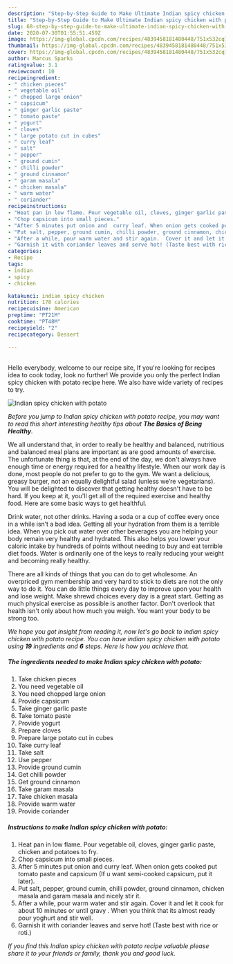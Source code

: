 ```yaml
---
description: "Step-by-Step Guide to Make Ultimate Indian spicy chicken with potato"
title: "Step-by-Step Guide to Make Ultimate Indian spicy chicken with potato"
slug: 68-step-by-step-guide-to-make-ultimate-indian-spicy-chicken-with-potato
date: 2020-07-30T01:55:51.459Z
image: https://img-global.cpcdn.com/recipes/4839458181480448/751x532cq70/indian-spicy-chicken-with-potato-recipe-main-photo.jpg
thumbnail: https://img-global.cpcdn.com/recipes/4839458181480448/751x532cq70/indian-spicy-chicken-with-potato-recipe-main-photo.jpg
cover: https://img-global.cpcdn.com/recipes/4839458181480448/751x532cq70/indian-spicy-chicken-with-potato-recipe-main-photo.jpg
author: Marcus Sparks
ratingvalue: 3.1
reviewcount: 10
recipeingredient:
- " chicken pieces"
- " vegetable oil"
- " chopped large onion"
- " capsicum"
- " ginger garlic paste"
- " tomato paste"
- " yogurt"
- " cloves"
- " large potato cut in cubes"
- " curry leaf"
- " salt"
- " pepper"
- " ground cumin"
- " chilli powder"
- " ground cinnamon"
- " garam masala"
- " chicken masala"
- " warm water"
- " coriander"
recipeinstructions:
- "Heat pan in low flame. Pour vegetable oil, cloves, ginger garlic paste,  chicken and potatoes to fry."
- "Chop capsicum into small pieces."
- "After 5 minutes put onion and  curry leaf. When onion gets cooked put tomato paste and capsicum (If u want semi-cooked capsicum, put it later)."
- "Put salt, pepper, ground cumin, chilli powder, ground cinnamon, chicken masala and garam masala and nicely stir it."
- "After a while, pour warm water and stir again.  Cover it and let it cook for about 10 minutes or until gravy . When you think that its almost ready pour yoghurt and stir well."
- "Garnish it with coriander leaves and serve hot! (Taste best with rice or roti.)"
categories:
- Recipe
tags:
- indian
- spicy
- chicken

katakunci: indian spicy chicken 
nutrition: 178 calories
recipecuisine: American
preptime: "PT21M"
cooktime: "PT48M"
recipeyield: "2"
recipecategory: Dessert

---
```

<br>
Hello everybody, welcome to our recipe site, If you're looking for recipes idea to cook today, look no further! We provide you only the perfect Indian spicy chicken with potato recipe here. We also have wide variety of recipes to try.
<br>


![Indian spicy chicken with potato](https://img-global.cpcdn.com/recipes/4839458181480448/751x532cq70/indian-spicy-chicken-with-potato-recipe-main-photo.jpg)

<i>Before you jump to Indian spicy chicken with potato recipe, you may want to read this short interesting healthy tips about <strong>The Basics of Being Healthy</strong>.</i>

We all understand that, in order to really be healthy and balanced, nutritious and balanced meal plans are important as are good amounts of exercise. The unfortunate thing is that, at the end of the day, we don't always have enough time or energy required for a healthy lifestyle. When our work day is done, most people do not prefer to go to the gym. We want a delicious, greasy burger, not an equally delightful salad (unless we’re vegetarians). You will be delighted to discover that getting healthy doesn't have to be hard. If you keep at it, you'll get all of the required exercise and healthy food. Here are some basic ways to get healthful.

Drink water, not other drinks. Having a soda or a cup of coffee every once in a while isn’t a bad idea. Getting all your hydration from them is a terrible idea. When you pick out water over other beverages you are helping your body remain very healthy and hydrated. This also helps you lower your caloric intake by hundreds of points without needing to buy and eat terrible diet foods. Water is ordinarily one of the keys to really reducing your weight and becoming really healthy.

There are all kinds of things that you can do to get wholesome. An overpriced gym membership and very hard to stick to diets are not the only way to do it. You can do little things every day to improve upon your health and lose weight. Make shrewd choices every day is a great start. Getting as much physical exercise as possible is another factor. Don't overlook that health isn't only about how much you weigh. You want your body to be strong too. 


<i>We hope you got insight from reading it, now let's go back to indian spicy chicken with potato recipe. You can have indian spicy chicken with potato using <strong>19</strong> ingredients and <strong>6</strong> steps. Here is how you achieve that.
</i>

##### The ingredients needed to make Indian spicy chicken with potato:

1. Take  chicken pieces
1. You need  vegetable oil
1. You need  chopped large onion
1. Provide  capsicum
1. Take  ginger garlic paste
1. Take  tomato paste
1. Provide  yogurt
1. Prepare  cloves
1. Prepare  large potato cut in cubes
1. Take  curry leaf
1. Take  salt
1. Use  pepper
1. Provide  ground cumin
1. Get  chilli powder
1. Get  ground cinnamon
1. Take  garam masala
1. Take  chicken masala
1. Provide  warm water
1. Provide  coriander


##### Instructions to make Indian spicy chicken with potato:

1. Heat pan in low flame. Pour vegetable oil, cloves, ginger garlic paste,  chicken and potatoes to fry.
1. Chop capsicum into small pieces.
1. After 5 minutes put onion and  curry leaf. When onion gets cooked put tomato paste and capsicum (If u want semi-cooked capsicum, put it later).
1. Put salt, pepper, ground cumin, chilli powder, ground cinnamon, chicken masala and garam masala and nicely stir it.
1. After a while, pour warm water and stir again.  Cover it and let it cook for about 10 minutes or until gravy . When you think that its almost ready pour yoghurt and stir well.
1. Garnish it with coriander leaves and serve hot! (Taste best with rice or roti.)


<i>If you find this Indian spicy chicken with potato recipe valuable please share it to your friends or family, thank you and good luck.</i>
